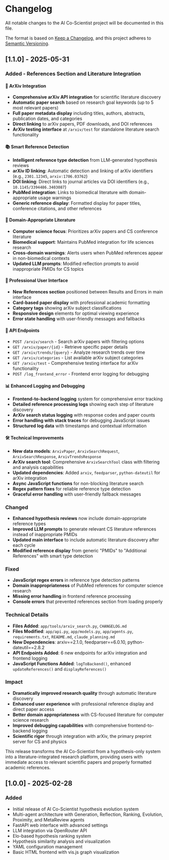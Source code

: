 # Changelog

All notable changes to the AI Co-Scientist project will be documented in this file.

The format is based on [Keep a Changelog](https://keepachangelog.com/en/1.0.0/),
and this project adheres to [Semantic Versioning](https://semver.org/spec/v2.0.0.html).

## [1.1.0] - 2025-05-31

### Added - References Section and Literature Integration

#### 🔬 **ArXiv Integration**
- **Comprehensive arXiv API integration** for scientific literature discovery
- **Automatic paper search** based on research goal keywords (up to 5 most relevant papers)
- **Full paper metadata display** including titles, authors, abstracts, publication dates, and categories
- **Direct linking** to arXiv papers, PDF downloads, and DOI references
- **ArXiv testing interface** at `/arxiv/test` for standalone literature search functionality

#### 📚 **Smart Reference Detection**
- **Intelligent reference type detection** from LLM-generated hypothesis reviews
- **arXiv ID linking**: Automatic detection and linking of arXiv identifiers (e.g., `2301.12345`, `arxiv:1706.03762`)
- **DOI linking**: Direct links to journal articles via DOI identifiers (e.g., `10.1145/3394486.3403087`)
- **PubMed integration**: Links to biomedical literature with domain-appropriate usage warnings
- **Generic reference display**: Formatted display for paper titles, conference citations, and other references

#### 🎯 **Domain-Appropriate Literature**
- **Computer science focus**: Prioritizes arXiv papers and CS conference literature
- **Biomedical support**: Maintains PubMed integration for life sciences research
- **Cross-domain warnings**: Alerts users when PubMed references appear in non-biomedical contexts
- **Updated LLM prompts**: Modified reflection prompts to avoid inappropriate PMIDs for CS topics

#### 🎨 **Professional User Interface**
- **New References section** positioned between Results and Errors in main interface
- **Card-based paper display** with professional academic formatting
- **Category tags** showing arXiv subject classifications
- **Responsive design** elements for optimal viewing experience
- **Error state handling** with user-friendly messages and fallbacks

#### 🔧 **API Endpoints**
- `POST /arxiv/search` - Search arXiv papers with filtering options
- `GET /arxiv/paper/{id}` - Retrieve specific paper details
- `GET /arxiv/trends/{query}` - Analyze research trends over time
- `GET /arxiv/categories` - List available arXiv subject categories
- `GET /arxiv/test` - Comprehensive testing interface for arXiv functionality
- `POST /log_frontend_error` - Frontend error logging for debugging

#### 📊 **Enhanced Logging and Debugging**
- **Frontend-to-backend logging** system for comprehensive error tracking
- **Detailed reference processing logs** showing each step of literature discovery
- **ArXiv search status logging** with response codes and paper counts
- **Error handling with stack traces** for debugging JavaScript issues
- **Structured log data** with timestamps and contextual information

#### 🛠 **Technical Improvements**
- **New data models**: `ArxivPaper`, `ArxivSearchRequest`, `ArxivSearchResponse`, `ArxivTrendsResponse`
- **ArXiv search tool**: Comprehensive `ArxivSearchTool` class with filtering and analysis capabilities
- **Updated dependencies**: Added `arxiv`, `feedparser`, `python-dateutil` for arXiv integration
- **Async JavaScript functions** for non-blocking literature search
- **Regex pattern fixes** for reliable reference type detection
- **Graceful error handling** with user-friendly fallback messages

### Changed
- **Enhanced hypothesis reviews** now include domain-appropriate reference types
- **Improved LLM prompts** to generate relevant CS literature references instead of inappropriate PMIDs
- **Updated main interface** to include automatic literature discovery after each cycle
- **Modified reference display** from generic "PMIDs" to "Additional References" with smart type detection

### Fixed
- **JavaScript regex errors** in reference type detection patterns
- **Domain inappropriateness** of PubMed references for computer science research
- **Missing error handling** in frontend reference processing
- **Console errors** that prevented references section from loading properly

### Technical Details
- **Files Added**: `app/tools/arxiv_search.py`, `CHANGELOG.md`
- **Files Modified**: `app/api.py`, `app/models.py`, `app/agents.py`, `requirements.txt`, `README.md`, `claude_planning.md`
- **New Dependencies**: arxiv==2.1.0, feedparser==6.0.10, python-dateutil==2.8.2
- **API Endpoints Added**: 6 new endpoints for arXiv integration and frontend logging
- **JavaScript Functions Added**: `logToBackend()`, enhanced `updateReferences()` and `displayReferences()`

### Impact
- **Dramatically improved research quality** through automatic literature discovery
- **Enhanced user experience** with professional reference display and direct paper access
- **Better domain appropriateness** with CS-focused literature for computer science research
- **Improved debugging capabilities** with comprehensive frontend-to-backend logging
- **Scientific rigor** through integration with arXiv, the primary preprint server for CS and physics

This release transforms the AI Co-Scientist from a hypothesis-only system into a literature-integrated research platform, providing users with immediate access to relevant scientific papers and properly formatted academic references.

## [1.0.0] - 2025-02-28

### Added
- Initial release of AI Co-Scientist hypothesis evolution system
- Multi-agent architecture with Generation, Reflection, Ranking, Evolution, Proximity, and MetaReview agents
- FastAPI web interface with advanced settings
- LLM integration via OpenRouter API
- Elo-based hypothesis ranking system
- Hypothesis similarity analysis and visualization
- YAML configuration management
- Basic HTML frontend with vis.js graph visualization